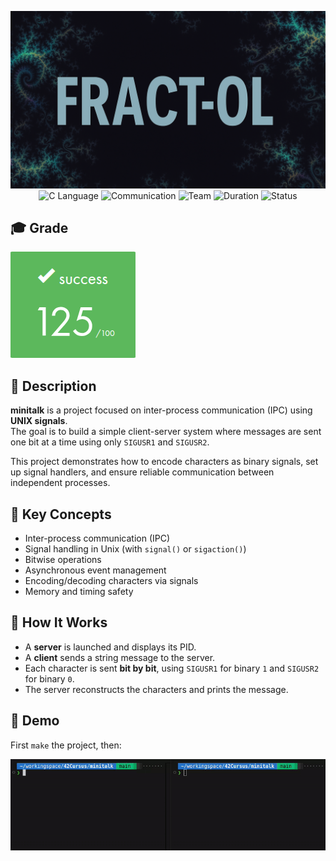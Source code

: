 <div align="center">

![Banner](assets/banner.png)  
![C Language](https://img.shields.io/badge/Language-C-000000?style=flat&logo=c)
![Communication](https://img.shields.io/badge/IPC-Unix%20Signals-lightblue)
![Team](https://img.shields.io/badge/Group-Solo-teal)
![Duration](https://img.shields.io/badge/Estimated%20Hours-50h-blue)
![Status](https://img.shields.io/badge/Status-Completed-brightgreen)

</div>

## 🎓 Grade
![Grade](assets/grade.png)

## 📘 Description

**minitalk** is a project focused on inter-process communication (IPC) using **UNIX signals**.  
The goal is to build a simple client-server system where messages are sent one bit at a time using only `SIGUSR1` and `SIGUSR2`.

This project demonstrates how to encode characters as binary signals, set up signal handlers, and ensure reliable communication between independent processes.

## 🧠 Key Concepts

- Inter-process communication (IPC)
- Signal handling in Unix (with `signal()` or `sigaction()`)
- Bitwise operations
- Asynchronous event management
- Encoding/decoding characters via signals
- Memory and timing safety

## 🔧 How It Works

- A **server** is launched and displays its PID.
- A **client** sends a string message to the server.
- Each character is sent **bit by bit**, using `SIGUSR1` for binary `1` and `SIGUSR2` for binary `0`.
- The server reconstructs the characters and prints the message.

## 🎥 Demo

First `make` the project, then:

![Demo](assets/demo.gif)
